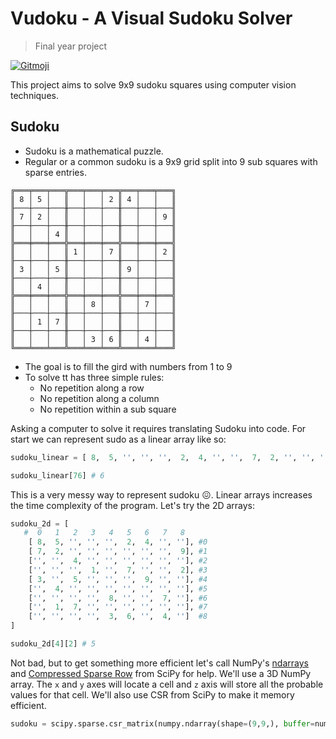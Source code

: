 # Vudoku - A Visual Sudoku Solver

> Final year project

<a href="https://gitmoji.dev">
  <img src="https://img.shields.io/badge/gitmoji-%20😎-FFDD67.svg?style=flat-square" alt="Gitmoji">
</a>

This project aims to solve 9x9 sudoku squares using computer vision techniques.

## Sudoku

- Sudoku is a mathematical puzzle.
- Regular or a common sudoku is a 9x9 grid split into 9 sub squares with sparse entries.

```text
╔═══╤═══╤═══╦═══╤═══╤═══╦═══╤═══╤═══╗
║ 8 │ 5 │   ║   │   │ 2 ║ 4 │   │   ║
╟───┼───┼───╫───┼───┼───╫───┼───┼───╢
║ 7 │ 2 │   ║   │   │   ║   │   │ 9 ║
╟───┼───┼───╫───┼───┼───╫───┼───┼───╢
║   │   │ 4 ║   │   │   ║   │   │   ║
╠═══╪═══╪═══╬═══╪═══╪═══╬═══╪═══╪═══╣
║   │   │   ║ 1 │   │ 7 ║   │   │ 2 ║
╟───┼───┼───╫───┼───┼───╫───┼───┼───╢
║ 3 │   │ 5 ║   │   │   ║ 9 │   │   ║
╟───┼───┼───╫───┼───┼───╫───┼───┼───╢
║   │ 4 │   ║   │   │   ║   │   │   ║
╠═══╪═══╪═══╬═══╪═══╪═══╬═══╪═══╪═══╣
║   │   │   ║   │ 8 │   ║   │ 7 │   ║
╟───┼───┼───╫───┼───┼───╫───┼───┼───╢
║   │ 1 │ 7 ║   │   │   ║   │   │   ║
╟───┼───┼───╫───┼───┼───╫───┼───┼───╢
║   │   │   ║   │ 3 │ 6 ║   │ 4 │   ║
╚═══╧═══╧═══╩═══╧═══╧═══╩═══╧═══╧═══╝
```

- The goal is to fill the gird with numbers from 1 to 9
- To solve tt has three simple rules:
  - No repetition along a row
  - No repetition along a column
  - No repetition within a sub square

Asking a computer to solve it requires translating Sudoku into code. For start we can represent sudo as a linear array like so:

```py
sudoku_linear = [ 8,  5, '', '', '',  2,  4, '', '',  7,  2, '', '', '', '', '', '',  9, '', '',  4, '', '', '', '', '', '', '', '', '',  1, '',  7, '', '',  2,  3, '',  5, '', '', '',  9, '', '', '',  4, '', '', '', '', '', '', '', '', '', '', '',  8, '', '',  7, '', '',  1,  7, '', '', '', '', '', '', '', '', '', '',  3,  6, '',  4, '']

sudoku_linear[76] # 6
```

This is a very messy way to represent sudoku 😖. Linear arrays increases the time complexity of the program. Let's try the 2D arrays:

```py
sudoku_2d = [
   #  0   1   2   3   4   5   6   7   8
    [ 8,  5, '', '', '',  2,  4, '', ''], #0
    [ 7,  2, '', '', '', '', '', '',  9], #1
    ['', '',  4, '', '', '', '', '', ''], #2
    ['', '', '',  1, '',  7, '', '',  2], #3
    [ 3, '',  5, '', '', '',  9, '', ''], #4
    ['',  4, '', '', '', '', '', '', ''], #5
    ['', '', '', '',  8, '', '',  7, ''], #6
    ['',  1,  7, '', '', '', '', '', ''], #7
    ['', '', '', '',  3,  6, '',  4, '']  #8
]

sudoku_2d[4][2] # 5
```

Not bad, but to get something more efficient let's call NumPy's [ndarrays](https://numpy.org/doc/stable/reference/generated/numpy.ndarray.html) and [Compressed Sparse Row](https://docs.scipy.org/doc/scipy/reference/generated/scipy.sparse.csr_matrix.html#scipy.sparse.csr_matrix) from SciPy for help. We'll use a 3D NumPy array. The `x` and `y` axes will locate a cell and `z` axis will store all the probable values for that cell. We'll also use CSR from SciPy to make it memory efficient.

```py
sudoku = scipy.sparse.csr_matrix(numpy.ndarray(shape=(9,9,), buffer=numpy.array(sudoku_2d)))
```
